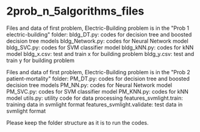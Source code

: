 # 2prob_n_5algorithms_files
Files and data of first problem, Electric-Building problem is in the "Prob 1 electric-building" folder:
bldg_DT.py: codes for decision tree and boosted decision tree models
bldg_Network.py: codes for Neural Network model
bldg_SVC.py: codes for SVM classifier model
bldg_kNN.py: codes for kNN model
bldg_x.csv: test and train x for building problem
bldg_y.csv: test and train y for building problem

Files and data of first problem, Electric-Building problem is in the "Prob 2 patient-mortality" folder:
PM_DT.py: codes for decision tree and boosted decision tree models
PM_NN.py: codes for Neural Network model
PM_SVC.py: codes for SVM classifier model
PM_KNN.py: codes for kNN model
utils.py: utility code for data processing
features_svmlight.train: training data in svmlight format
features_svmlight.validate: test data in svmlight format

Please keep the folder structure as it is to run the codes.
